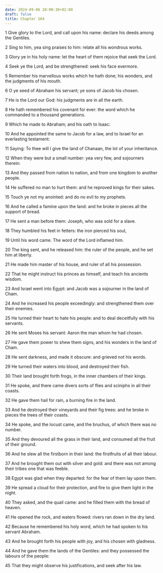 ```yaml
---
date: 2024-09-06 20:00:30+02:00
draft: false
title: Chapter 104
---
```




1 Give glory to the Lord, and call upon his name: declare his deeds among the Gentiles.

2 Sing to him, yea sing praises to him: relate all his wondrous works.

3 Glory ye in his holy name: let the heart of them rejoice that seek the Lord.

4 Seek ye the Lord, and be strengthened: seek his face evermore.

5 Remember his marvellous works which he hath done; his wonders, and the judgments of his mouth.

6 O ye seed of Abraham his servant; ye sons of Jacob his chosen.

7 He is the Lord our God: his judgments are in all the earth.

8 He hath remembered his covenant for ever: the word which he commanded to a thousand generations.

9 Which he made to Abraham; and his oath to Isaac:

10 And he appointed the same to Jacob for a law, and to Israel for an everlasting testament:

11 Saying: To thee will I give the land of Chanaan, the lot of your inheritance.

12 When they were but a small number: yea very few, and sojourners therein:

13 And they passed from nation to nation, and from one kingdom to another people.

14 He suffered no man to hurt them: and he reproved kings for their sakes.

15 Touch ye not my anointed: and do no evil to my prophets.

16 And he called a famine upon the land: and he broke in pieces all the support of bread.

17 He sent a man before them: Joseph, who was sold for a slave.

18 They humbled his feet in fetters: the iron pierced his soul,

19 Until his word came. The word of the Lord inflamed him.

20 The king sent, and he released him: the ruler of the people, and he set him at liberty.

21 He made him master of his house, and ruler of all his possession.

22 That he might instruct his princes as himself, and teach his ancients wisdom.

23 And Israel went into Egypt: and Jacob was a sojourner in the land of Cham.

24 And he increased his people exceedingly: and strengthened them over their enemies.

25 He turned their heart to hate his people: and to deal deceitfully with his servants.

26 He sent Moses his servant: Aaron the man whom he had chosen.

27 He gave them power to shew them signs, and his wonders in the land of Cham.

28 He sent darkness, and made it obscure: and grieved not his words.

29 He turned their waters into blood, and destroyed their fish.

30 Their land brought forth frogs, in the inner chambers of their kings.

31 He spoke, and there came divers sorts of flies and sciniphs in all their coasts.

32 He gave them hail for rain, a burning fire in the land.

33 And he destroyed their vineyards and their fig trees: and he broke in pieces the trees of their coasts.

34 He spoke, and the locust came, and the bruchus, of which there was no number.

35 And they devoured all the grass in their land, and consumed all the fruit of their ground.

36 And he slew all the firstborn in their land: the firstfruits of all their labour.

37 And he brought them out with silver and gold: and there was not among their tribes one that was feeble.

38 Egypt was glad when they departed: for the fear of them lay upon them.

39 He spread a cloud for their protection, and fire to give them light in the night.

40 They asked, and the quail came: and he filled them with the bread of heaven.

41 He opened the rock, and waters flowed: rivers ran down in the dry land.

42 Because he remembered his holy word, which he had spoken to his servant Abraham.

43 And he brought forth his people with joy, and his chosen with gladness.

44 And he gave them the lands of the Gentiles: and they possessed the labours of the people:

45 That they might observe his justifications, and seek after his law.

